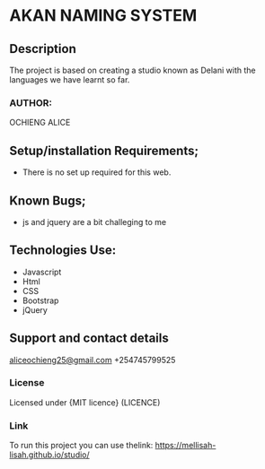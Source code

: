 # AKAN NAMING SYSTEM
## Description
The project is based on creating a studio known as Delani with the languages we have learnt so far.
### AUTHOR:
OCHIENG ALICE
## Setup/installation Requirements;
* There is no set up required for this web.
## Known Bugs;
* js and jquery are a bit challeging to me
## Technologies Use:
 * Javascript
 * Html
 * CSS
 * Bootstrap
 * jQuery
 ## Support and contact details
 aliceochieng25@gmail.com
+254745799525
### License
Licensed under {MIT licence} (LICENCE)
###  Link
To run this project you can use thelink:
https://mellisah-lisah.github.io/studio/